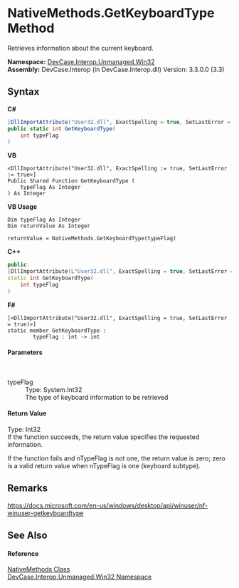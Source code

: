 # NativeMethods.GetKeyboardType Method 
 

Retrieves information about the current keyboard.

**Namespace:**&nbsp;<a href="N_DevCase_Interop_Unmanaged_Win32">DevCase.Interop.Unmanaged.Win32</a><br />**Assembly:**&nbsp;DevCase.Interop (in DevCase.Interop.dll) Version: 3.3.0.0 (3.3)

## Syntax

**C#**<br />
``` C#
[DllImportAttribute("User32.dll", ExactSpelling = true, SetLastError = true)]
public static int GetKeyboardType(
	int typeFlag
)
```

**VB**<br />
``` VB
<DllImportAttribute("User32.dll", ExactSpelling := true, SetLastError := true>]
Public Shared Function GetKeyboardType ( 
	typeFlag As Integer
) As Integer
```

**VB Usage**<br />
``` VB Usage
Dim typeFlag As Integer
Dim returnValue As Integer

returnValue = NativeMethods.GetKeyboardType(typeFlag)
```

**C++**<br />
``` C++
public:
[DllImportAttribute(L"User32.dll", ExactSpelling = true, SetLastError = true)]
static int GetKeyboardType(
	int typeFlag
)
```

**F#**<br />
``` F#
[<DllImportAttribute("User32.dll", ExactSpelling = true, SetLastError = true)>]
static member GetKeyboardType : 
        typeFlag : int -> int 

```


#### Parameters
&nbsp;<dl><dt>typeFlag</dt><dd>Type: System.Int32<br />The type of keyboard information to be retrieved</dd></dl>

#### Return Value
Type: Int32<br />If the function succeeds, the return value specifies the requested information. 

 If the function fails and nTypeFlag is not one, the return value is zero; zero is a valid return value when nTypeFlag is one (keyboard subtype).

## Remarks
<a href="https://docs.microsoft.com/en-us/windows/desktop/api/winuser/nf-winuser-getkeyboardtype" target="_blank">https://docs.microsoft.com/en-us/windows/desktop/api/winuser/nf-winuser-getkeyboardtype</a>

## See Also


#### Reference
<a href="T_DevCase_Interop_Unmanaged_Win32_NativeMethods">NativeMethods Class</a><br /><a href="N_DevCase_Interop_Unmanaged_Win32">DevCase.Interop.Unmanaged.Win32 Namespace</a><br />
